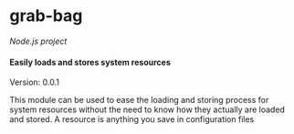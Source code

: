 grab-bag
========

_Node.js project_

#### Easily loads and stores system resources ####

Version: 0.0.1

This module can be used to ease the loading and storing process for system resources without the need to know how they actually are loaded and stored. A resource is anything you save in configuration files